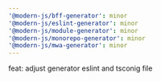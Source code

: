 ```yaml
---
'@modern-js/bff-generator': minor
'@modern-js/eslint-generator': minor
'@modern-js/module-generator': minor
'@modern-js/monorepo-generator': minor
'@modern-js/mwa-generator': minor
---
```


feat: adjust generator eslint and tsconig file
